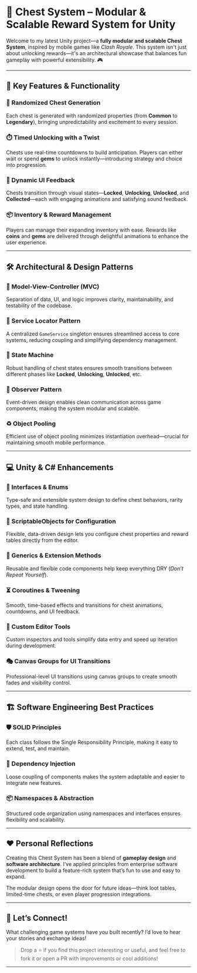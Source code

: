 # 🚀 Chest System – Modular & Scalable Reward System for Unity

Welcome to my latest Unity project—a **fully modular and scalable Chest System**, inspired by mobile games like *Clash Royale*. This system isn't just about unlocking rewards—it's an architectural showcase that balances fun gameplay with powerful extensibility. 🎮

---

## 🌟 Key Features & Functionality

### 🎲 Randomized Chest Generation
Each chest is generated with randomized properties (from **Common** to **Legendary**), bringing unpredictability and excitement to every session.

### ⏱️ Timed Unlocking with a Twist
Chests use real-time countdowns to build anticipation. Players can either wait or spend **gems** to unlock instantly—introducing strategy and choice into progression.

### 🎨 Dynamic UI Feedback
Chests transition through visual states—**Locked**, **Unlocking**, **Unlocked**, and **Collected**—each with engaging animations and satisfying sound feedback.

### 📦 Inventory & Reward Management
Players can manage their expanding inventory with ease. Rewards like **coins** and **gems** are delivered through delightful animations to enhance the user experience.

---

## 🛠️ Architectural & Design Patterns

### 📑 Model-View-Controller (MVC)
Separation of data, UI, and logic improves clarity, maintainability, and testability of the codebase.

### 🧭 Service Locator Pattern
A centralized `GameService` singleton ensures streamlined access to core systems, reducing coupling and simplifying dependency management.

### 🔄 State Machine
Robust handling of chest states ensures smooth transitions between different phases like **Locked**, **Unlocking**, **Unlocked**, etc.

### 📢 Observer Pattern
Event-driven design enables clean communication across game components, making the system modular and scalable.

### ♻️ Object Pooling
Efficient use of object pooling minimizes instantiation overhead—crucial for maintaining smooth mobile performance.

---

## 💻 Unity & C# Enhancements

### 🔗 Interfaces & Enums
Type-safe and extensible system design to define chest behaviors, rarity types, and state handling.

### 📜 ScriptableObjects for Configuration
Flexible, data-driven design lets you configure chest properties and reward tables directly from the editor.

### 🧩 Generics & Extension Methods
Reusable and flexible code components help keep everything DRY (*Don’t Repeat Yourself*).

### ⏳ Coroutines & Tweening
Smooth, time-based effects and transitions for chest animations, countdowns, and UI feedback.

### 🔧 Custom Editor Tools
Custom inspectors and tools simplify data entry and speed up iteration during development.

### 🎭 Canvas Groups for UI Transitions
Professional-level UI transitions using canvas groups to create smooth fades and visibility control.

---

## 🏗️ Software Engineering Best Practices

### 🛡️ SOLID Principles
Each class follows the Single Responsibility Principle, making it easy to extend, test, and maintain.

### 🔌 Dependency Injection
Loose coupling of components makes the system adaptable and easier to integrate new features.

### 📦 Namespaces & Abstraction
Structured code organization using namespaces and interfaces ensures flexibility and scalability.

---

## ❤️ Personal Reflections

Creating this Chest System has been a blend of **gameplay design** and **software architecture**. I’ve applied principles from enterprise software development to build a feature-rich system that’s fun to use and easy to expand.

The modular design opens the door for future ideas—think loot tables, limited-time chests, or even player progression integrations.

---

## 💬 Let’s Connect!

What challenging game systems have *you* built recently? I’d love to hear your stories and exchange ideas!

> Drop a ⭐ if you find this project interesting or useful, and feel free to fork it or open a PR with improvements or cool additions!

---
